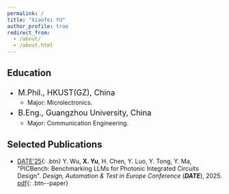 ```yaml
---
permalink: /
title: "Xiaofei YU"
author_profile: true
redirect_from: 
  - /about/
  - /about.html
---
```

## Education

- <div style="font-size:18px; line-height:1.5; margin:0; padding:0.1em;">
      <span>M.Phil., HKUST(GZ), China</span>
      <span style="float:right" class="time">Sept. 2024 - Jun. 2025 (Expected)</span>
  </div>
  <style>
  @media screen and (max-width: 1280px) {
    .time {
  	float:right;
      display: none;
    }
  }
  </style>


  - Major: Microlectronics.

- <div style="font-size:18px; line-height:1.5; margin:0; padding:0.1em;">
      <span>B.Eng., Guangzhou University, China</span>
      <span style="float:right" class="time">Sept. 2019 - Jun. 2023</span>
  </div>
  <style>
  @media screen and (max-width: 1280px) {
    .time {
  	float:right;
      display: none;
    }
  }
  </style>

  - Major: Communication Engineering.

## Selected Publications
* [DATE'25](https://www.date-conference.com/){: .btn}  Y. Wu, **X. Yu**, H. Chen, Y. Luo, Y. Tong, Y. Ma, "PICBench: Benchmarking LLMs for Photonic Integrated Circuits Design". *Design, Automation & Test in Europe Conference* (***DATE***), 2025. [pdf](https://xiaofeiyu0723.github.io/files/DATE25.pdf){: .btn--paper}
